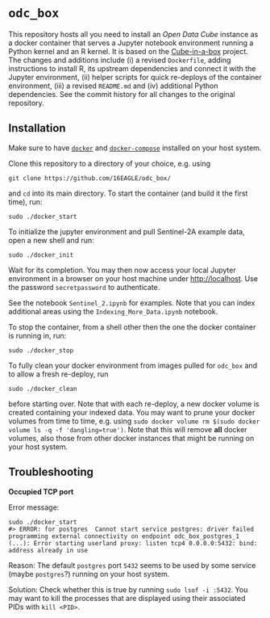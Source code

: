 # `odc_box`

This repository hosts all you need to install an *Open Data Cube* instance as a docker container that serves a Jupyter notebook environment running a Python kernel and an R kernel. It is based on the [Cube-in-a-box](https://github.com/opendatacube/cube-in-a-box) project. The changes and additions include (i) a revised `Dockerfile`, adding instructions to install R, its upstream dependencies and connect it with the Jupyter environment, (ii) helper scripts for quick re-deploys of the container environment, (iii) a revised `README.md` and (iv) additional Python dependencies. See the commit history for all changes to the original repository.

## Installation

Make sure to have [`docker`](https://docs.docker.com/engine/install/ubuntu/#install-using-the-repository) and [`docker-compose`](https://docs.docker.com/compose/install/#install-compose-on-linux-systems) installed on your host system.

Clone this repository to a directory of your choice, e.g. using

```
git clone https://github.com/16EAGLE/odc_box/
```

and `cd` into its main directory. To start the container (and build it the first time), run:

```
sudo ./docker_start
```

To initialize the jupyter environment and pull Sentinel-2A example data, open a new shell and run:

```
sudo ./docker_init
```

Wait for its completion. You may then now access your local Jupyter environment in a browser on your host machine under [http://localhost](http://localhost). Use the password `secretpassword` to authenticate.

See the notebook `Sentinel_2.ipynb` for examples. Note that you can index additional areas using the `Indexing_More_Data.ipynb` notebook.

To stop the container, from a shell other then the one the docker container is running in, run:

```
sudo ./docker_stop
```

To fully clean your docker environment from images pulled for `odc_box` and to allow a fresh re-deploy, run

```
sudo ./docker_clean
```

before starting over. Note that with each re-deploy, a new docker volume is created containing your indexed data. You may want to prune your docker volumes from time to time, e.g. using `sudo docker volume rm $(sudo docker volume ls -q -f 'dangling=true')`. Note that this will remove **all** docker volumes, also those from other docker instances that might be running on your host system.


## Troubleshooting

**Occupied TCP port**

Error message:

```
sudo ./docker_start
#> ERROR: for postgres  Cannot start service postgres: driver failed programming external connectivity on endpoint odc_box_postgres_1 (...): Error starting userland proxy: listen tcp4 0.0.0.0:5432: bind: address already in use
```

Reason: The default `postgres` port `5432` seems to be used by some service (maybe `postgres`?) running on your host system.

Solution: Check whether this is true by running `sudo lsof -i :5432`. You may want to kill the processes that are displayed using their associated PIDs with `kill <PID>`.


